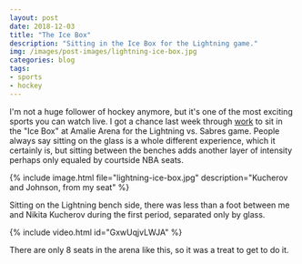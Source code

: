 ```yaml
---
layout: post
date: 2018-12-03
title: "The Ice Box"
description: "Sitting in the Ice Box for the Lightning game."
img: /images/post-images/lightning-ice-box.jpg
categories: blog
tags:
- sports
- hockey
---
```


I'm not a huge follower of hockey anymore, but it's one of the most exciting sports you can watch live. I got a chance last week through [work](https://www.spatialnetworks.com/) to sit in the "Ice Box" at Amalie Arena for the Lightning vs. Sabres game. People always say sitting on the glass is a whole different experience, which it certainly is, but sitting between the benches adds another layer of intensity perhaps only equaled by courtside NBA seats.

{% include image.html file="lightning-ice-box.jpg" description="Kucherov and Johnson, from my seat" %}

Sitting on the Lightning bench side, there was less than a foot between me and Nikita Kucherov during the first period, separated only by glass.

{% include video.html id="GxwUqjvLWJA" %}

There are only 8 seats in the arena like this, so it was a treat to get to do it.
